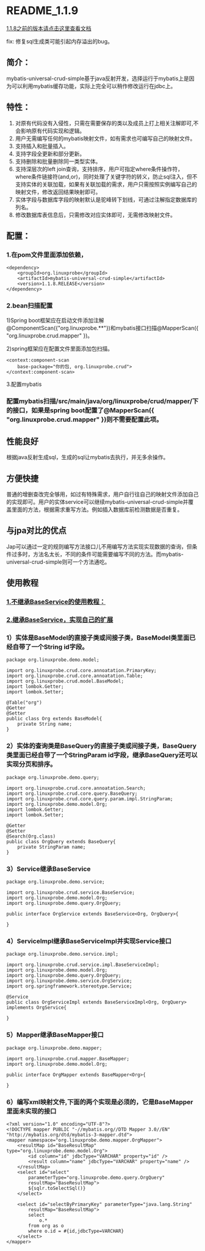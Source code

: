 # README\_1.1.9

[1.1.8之前的版本请点击这里查看文档](https://github.com/linuxprobe-org/mybatis-universal-crud-simple/blob/master/README_1.7.md)

fix: 修复sql生成类可能引起内存溢出的bug。

## 简介：

mybatis-universal-crud-simple基于java反射开发，选择运行于mybatis上是因为可以利用mybatis缓存功能，实际上完全可以稍作修改运行在jdbc上。

## 特性：

1. 对原有代码没有入侵性，只需在需要保存的类以及成员上打上相关注解即可,不会影响原有代码实现和逻辑。
2. 用户无需编写任何的mybatis映射文件，如有需求也可编写自己的映射文件。
3. 支持插入和批量插入。
4. 支持字段全更新和部分更新。
5. 支持删除和批量删除同一类型实体。
6. 支持深层次的left join查询，支持排序，用户可指定where条件操作符，where条件链接符\(and,or\)，同时处理了关键字符的转义，防止sql注入，但不支持实体的关联加载，如果有关联加载的需求，用户只需按照实例编写自己的映射文件，修改返回结果映射即可。
7. 实体字段与数据库字段的映射默认是驼峰转下划线，可通过注解指定数据库的列名。
8. 修改数据库表信息后，只需修改对应实体即可，无需修改映射文件。

## 配置：

### 1.在pom文件里面添加依赖，

```text
<dependency>
    <groupId>org.linuxprobe</groupId>
    <artifactId>mybatis-universal-crud-simple</artifactId>
    <version>1.1.8.RELEASE</version>
</dependency>
```

### 2.bean扫描配置

1\)Spring boot框架应在启动文件添加注解@ComponentScan\({"org.linuxprobe.\*\*"}\)和mybatis接口扫描@MapperScan\({ "org.linuxprobe.crud.mapper" }\)。

2\)spring框架应在配置文件里面添加包扫描。

```text
<context:component-scan
    base-package="你的包, org.linuxprobe.crud">
</context:component-scan>
```

3.配置mybatis

### 配置mybatis扫描/src/main/java/org/linuxprobe/crud/mapper/下的接口，如果是spring boot配置了@MapperScan\({ "org.linuxprobe.crud.mapper" }\)则不需要配置此项。

## 性能良好

根据java反射生成sql，生成的sql让mybatis去执行，并无多余操作。

## 方便快捷

普通的增删查改完全够用，如过有特殊需求，用户自行往自己的映射文件添加自己的实现即可。用户的实体service可以继续mybatis-universal-crud-simple并覆盖里面的方法，根据需求重写方法。例如插入数据库前检测数据是否重复。

## 与jpa对比的优点

Jap可以通过一定的规则编写方法接口儿不用编写方法实现实现数据的查询，但条件过多时，方法名太长，不同的条件可能需要编写不同的方法。而mybatis-universal-crud-simple则可一个方法通吃。

## 使用教程

### [1.不继承BaseService的使用教程：](https://github.com/linuxprobe-org/crud-demo/blob/master/src/test/java/org/linuxprobe/demo/ApplicationTests.java)

### [2.继承BaseService，实现自己的扩展](https://github.com/linuxprobe-org/crud-demo)

### 1）实体是BaseModel的直接子类或间接子类，BaseModel类里面已经自带了一个String id字段。

```text
package org.linuxprobe.demo.model;

import org.linuxprobe.crud.core.annoatation.PrimaryKey;
import org.linuxprobe.crud.core.annoatation.Table;
import org.linuxprobe.crud.model.BaseModel;
import lombok.Getter;
import lombok.Setter;

@Table("org")
@Getter
@Setter
public class Org extends BaseModel{
    private String name;
}
```

### 2）实体的查询类是BaseQuery的直接子类或间接子类，BaseQuery类里面已经自带了一个StringParam id字段，继承BaseQuery还可以实现分页和排序。

```text
package org.linuxprobe.demo.query;

import org.linuxprobe.crud.core.annoatation.Search;
import org.linuxprobe.crud.core.query.BaseQuery;
import org.linuxprobe.crud.core.query.param.impl.StringParam;
import org.linuxprobe.demo.model.Org;
import lombok.Getter;
import lombok.Setter;

@Getter
@Setter
@Search(Org.class)
public class OrgQuery extends BaseQuery{
    private StringParam name;
}
```

### 3）Service继承BaseService

```text
package org.linuxprobe.demo.service;

import org.linuxprobe.crud.service.BaseService;
import org.linuxprobe.demo.model.Org;
import org.linuxprobe.demo.query.OrgQuery;

public interface OrgService extends BaseService<Org, OrgQuery>{

}
```

### 4）ServiceImpl继承BaseServiceImpl并实现Service接口

```text
package org.linuxprobe.demo.service.impl;

import org.linuxprobe.crud.service.impl.BaseServiceImpl;
import org.linuxprobe.demo.model.Org;
import org.linuxprobe.demo.query.OrgQuery;
import org.linuxprobe.demo.service.OrgService;
import org.springframework.stereotype.Service;

@Service
public class OrgServiceImpl extends BaseServiceImpl<Org, OrgQuery> implements OrgService{

}
```

### 5）Mapper继承BaseMapper接口

```text
package org.linuxprobe.demo.mapper;

import org.linuxprobe.crud.mapper.BaseMapper;
import org.linuxprobe.demo.model.Org;

public interface OrgMapper extends BaseMapper<Org>{

}
```

### 6）编写xml映射文件,下面的两个实现是必须的，它是BaseMapper里面未实现的接口

```text
<?xml version="1.0" encoding="UTF-8"?>
<!DOCTYPE mapper PUBLIC "-//mybatis.org//DTD Mapper 3.0//EN" "http://mybatis.org/dtd/mybatis-3-mapper.dtd">
<mapper namespace="org.linuxprobe.demo.mapper.OrgMapper">
    <resultMap id="BaseResultMap" type="org.linuxprobe.demo.model.Org">
        <id column="id" jdbcType="VARCHAR" property="id" />
        <result column="name" jdbcType="VARCHAR" property="name" />
    </resultMap>
    <select id="select"
        parameterType="org.linuxprobe.demo.query.OrgQuery"
        resultMap="BaseResultMap">
        ${sqlr.toSelectSql()}
    </select>

    <select id="selectByPrimaryKey" parameterType="java.lang.String"
        resultMap="BaseResultMap">
        select
            o.*
        from org as o
        where o.id = #{id,jdbcType=VARCHAR}
    </select>
</mapper>
```


